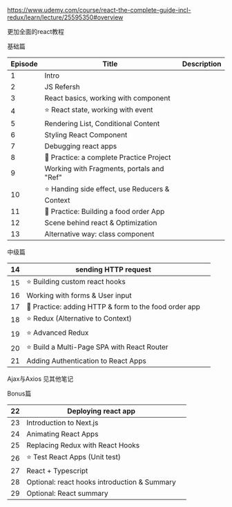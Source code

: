 https://www.udemy.com/course/react-the-complete-guide-incl-redux/learn/lecture/25595350#overview

更加全面的react教程



基础篇

| Episode | Title                                              | Description |
| ------- | -------------------------------------------------- | ----------- |
| 1       | Intro                                              |             |
| 2       | JS Refersh                                         |             |
| 3       | React basics, working with component               |             |
| 4       | :star: React state, working with event             |             |
| 5       | Rendering List, Conditional Content                |             |
| 6       | Styling React Component                            |             |
| 7       | Debugging react apps                               |             |
| 8       | :gem: Practice: a complete Practice Project        |             |
| 9       | Working with Fragments, portals and "Ref"          |             |
| 10      | :star: Handing side effect, use Reducers & Context |             |
| 11      | :gem: Practice: Building a food order App          |             |
| 12      | Scene behind react & Optimization                  |             |
| 13      | Alternative way: class component                   |             |

中级篇

| 14   | sending HTTP request                                     |      |
| ---- | -------------------------------------------------------- | ---- |
| 15   | :star: Building custom react hooks                       |      |
| 16   | Working with forms & User input                          |      |
| 17   | :gem: Practice: adding HTTP & form to the food order app |      |
| 18   | :star: Redux (Alternative to Context)                    |      |
| 19   | :star: Advanced Redux                                    |      |
| 20   | :star: Build a Multi-Page SPA with React Router          |      |
| 21   | Adding Authentication to React Apps                      |      |

Ajax与Axios 见其他笔记



Bonus篇

| 22   | Deploying react app                          |      |
| ---- | -------------------------------------------- | ---- |
| 23   | Introduction to Next.js                      |      |
| 24   | Animating React Apps                         |      |
| 25   | Replacing Redux with React Hooks             |      |
| 26   | :star: Test React Apps (Unit test)           |      |
| 27   | React + Typescript                           |      |
| 28   | Optional: react hooks introduction & Summary |      |
| 29   | Optional: React summary                      |      |
